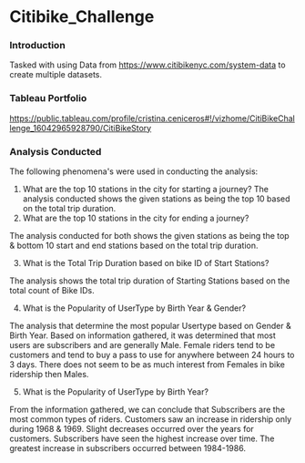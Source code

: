 # Citibike_Challenge

### Introduction

Tasked with using Data from https://www.citibikenyc.com/system-data to create multiple datasets. 

### Tableau Portfolio

https://public.tableau.com/profile/cristina.ceniceros#!/vizhome/CitiBikeChallenge_16042965928790/CitiBikeStory

### Analysis Conducted

The following phenomena's were used in conducting the analysis:

1. What are the top 10 stations in the city for starting a journey? The analysis conducted shows the given stations as being the top 10 based on the total trip duration.
2. What are the top 10 stations in the city for ending a journey?

The analysis conducted for both shows the given stations as being the top & bottom 10 start and end stations based on the total trip duration.

3. What is the Total Trip Duration based on bike ID of Start Stations?

The analysis shows the total trip duration of Starting Stations based on the total count of Bike IDs. 

4. What is the Popularity of UserType by Birth Year & Gender?

The analysis that determine the most popular Usertype based on Gender & Birth Year. Based on information gathered, it was determined that most users are subscribers and are generally Male. Female riders tend to be customers and tend to buy a pass to use for anywhere between 24 hours to 3 days. There does not seem to be as much interest from Females in bike ridership then Males. 

5. What is the Popularity of UserType by Birth Year?     

From the information gathered, we can conclude that Subscribers are the most common types of riders. Customers saw an increase in ridership only during 1968 & 1969. Slight decreases occurred over the years for customers. Subscribers have seen the highest increase over time. The greatest increase in subscribers occurred between 1984-1986.

